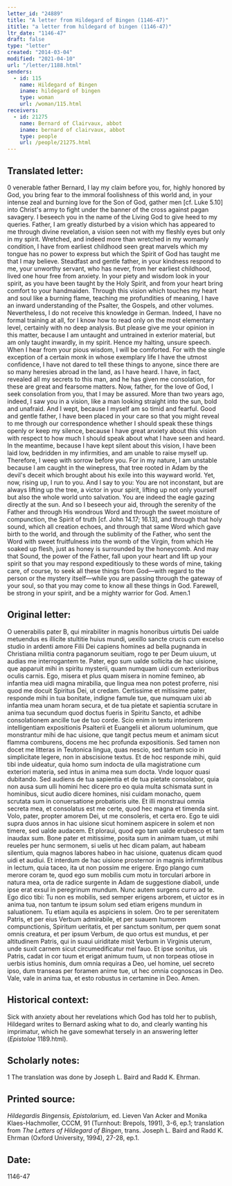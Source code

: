 ```yaml
---
letter_id: "24889"
title: "A letter from Hildegard of Bingen (1146-47)"
ititle: "a letter from hildegard of bingen (1146-47)"
ltr_date: "1146-47"
draft: false
type: "letter"
created: "2014-03-04"
modified: "2021-04-10"
url: "/letter/1188.html"
senders:
  - id: 115
    name: Hildegard of Bingen
    iname: hildegard of bingen
    type: woman
    url: /woman/115.html
receivers:
  - id: 21275
    name: Bernard of Clairvaux, abbot
    iname: bernard of clairvaux, abbot
    type: people
    url: /people/21275.html
---
```

<h2> Translated letter:</h2>0 venerable father Bernard, I lay my claim before you, for, highly honored by God, you bring fear to the immoral foolishness of this world and, in your intense zeal and burning love for the Son of God, gather men [cf. Luke 5.10] into Christ's army to fight under the banner of the cross against pagan savagery. I beseech you in the name of the Living God to give heed to my queries.
Father, I am greatly disturbed by a vision which has appeared to me through divine revelation, a vision seen not with my fleshly eyes but only in my spirit. Wretched, and indeed more than wretched in my womanly condition, I have from earliest childhood seen great marvels which my tongue has no power to express but which the Spirit of God has taught me that I may believe.  Steadfast and gentle father, in your kindness respond to me, your unworthy servant, who has never, from her earliest childhood, lived one hour free from anxiety.  In your piety and wisdom look in your spirit, as you have been taught by the Holy Spirit, and from your heart bring comfort to your handmaiden.
Through this vision which touches my heart and soul like a burning flame, teaching me profundities of meaning, I have an inward understanding of the Psalter, the Gospels, and other volumes. Nevertheless, I do not receive this knowledge in German. Indeed, I have no formal training at all, for I know how to read only on the most elementary level, certainly with no deep analysis. But please give me your opinion in this matter, because I am untaught and untrained in exterior material, but am only taught inwardly, in my spirit. Hence my halting, unsure speech.
When I hear from your pious wisdom, I will be comforted. For with the single exception of a certain monk in whose exemplary life I have the utmost confidence, I have not dared to tell these things to anyone, since there are so many heresies abroad in the land, as I have heard. I have, in fact, revealed all my secrets to this man, and he has given me consolation, for these are great and fearsome matters.
Now, father, for the love of God, I seek consolation from you, that I may be assured. More than two years ago, indeed, I saw you in a vision, like a man looking straight into the sun, bold and unafraid. And I wept, because I myself am so timid and fearful. Good and gentle father, I have been placed in your care so that you might reveal to me through our correspondence whether I should speak these things openly or keep my silence, because I have great anxiety about this vision with respect to how much I should speak about what I have seen and heard. In the meantime, because I have kept silent about this vision, I have been laid low, bedridden in my infirmities, and am unable to raise myself up.
Therefore, I weep with sorrow before you. For in my nature, I am unstable because I am caught in the winepress, that tree rooted in Adam by the devil's deceit which brought about his exile into this wayward world. Yet, now, rising up, I run to you. And I say to you: You are not inconstant, but are always lifting up the tree, a victor in your spirit, lifting up not only yourself but also the whole world unto salvation. You are indeed the eagle gazing directly at the sun.
And so I beseech your aid, through the serenity of the Father and through His wondrous Word and through the sweet moisture of compunction, the Spirit of truth [cf. John 14.17; 16.13], and through that holy sound, which all creation echoes, and through that same Word which gave birth to the world, and through the sublimity of the Father, who sent the Word with sweet fruitfulness into the womb of the Virgin, from which He soaked up flesh, just as honey is surrounded by the honeycomb.  And may that Sound, the power of the Father, fall upon your heart and lift up your spirit so that you may respond expeditiously to these words of mine, taking care, of course, to seek all these things from God—with regard to the person or the mystery itself—while you are passing through the gateway of your soul, so that you may come to know all these things in God. Farewell, be strong in your spirit, and be a mighty warrior for God. Amen.1
<h2 class="mt-4"> Original letter:</h2>O uenerabilis pater B, qui mirabiliter in magnis honoribus uirtutis Dei ualde metuendus es illicite stultitie huius mundi, uexillo sancte crucis cum excelso studio in ardenti amore Filii Dei capiens homines ad bella pugnanda in Christiana militia contra paganorum seuitiam, rogo te per Deum uiuum, ut audias me interrogantem te.
Pater, ego sum ualde sollicita de hac uisione, que apparuit mihi in spiritu mysterii, quam numquam uidi cum exterioribus oculis carnis. Ego, misera et plus quam misera in nomine  femineo, ab infantia mea uidi magna mirabilia, que lingua mea non potest proferre, nisi quod me docuit Spiritus Dei, ut credam.
Certissime et mitissime pater, responde mihi in tua bonitate, indigne famule tue, que numquam uixi ab infantia mea unam horam secura, et de tua pietate et sapientia scrutare in anima  tua secundum quod doctus fueris in Spiritu Sancto, et adhibe consolationem ancille tue de tuo corde.
Scio enim in textu interiorem intelligentiam expositionis Psalterii et Euangelii et aliorum uoluminum, que monstrantur mihi de hac uisione, que tangit pectus meum et animam sicut flamma comburens, docens me hec profunda expositionis. Sed tamen non docet me litteras in Teutonica lingua, quas nescio, sed tantum scio in simplicitate legere, non in abscisione textus. Et de hoc responde mihi, quid tibi inde uideatur, quia homo sum indocta de ulla magistratione cum exteriori materia, sed  intus in anima mea sum docta. Vnde loquor quasi dubitando.
Sed audiens de tua sapientia et de tua pietate consolabor, quia non ausa sum ulli homini hec dicere pro eo quia multa schismata sunt in hominibus, sicut audio dicere homines, nisi cuidam monacho, quem scrutata sum in conuersatione probatioris uite. Et illi monstraui omnia secreta mea, et consolatus est me certe, quod hec magna et timenda sint.
Volo, pater, propter amorem Dei, ut me consoleris, et certa ero. Ego te uidi supra duos annos in hac uisione sicut hominem aspicere in solem et non timere, sed ualde audacem. Et ploraui, quod ego tam ualde erubesco et tam inaudax sum. Bone pater et mitissime, posita sum in animam tuam, ut mihi reueles per hunc sermonem, si uelis ut hec dicam palam, aut habeam silentium, quia magnos labores habeo in hac uisione, quatenus dicam quod uidi et audiui. Et interdum de hac uisione prosternor in magnis infirmitatibus in lectum, quia taceo, ita ut non possim me erigere.
Ergo plango cum merore coram te, quod ego sum mobilis cum motu in torculari arbore in natura mea, orta de radice surgente in Adam de suggestione diaboli, unde ipse erat exsul in peregrinum mundum. Nunc autem surgens curro ad te. Ego dico tibi: Tu non es mobilis, sed semper erigens arborem, et uictor es in anima tua, non tantum te ipsum solum sed etiam erigens mundum in saluationem. Tu etiam aquila es aspiciens in solem.
Oro te per serenitatem Patris, et per eius Verbum admirabile, et per suauem humorem compunctionis, Spiritum ueritatis, et per sanctum sonitum, per quem sonat omnis creatura, et per ipsum Verbum, de quo ortus est mundus, et per altitudinem Patris, qui in suaui uiriditate misit Verbum in Virginis uterum, unde suxit carnem sicut circumedificatur mel fauo. Et ipse sonitus, uis Patris, cadat in cor tuum et erigat animum tuum, ut non torpeas otiose in uerbis istius hominis, dum omnia requiras a Deo, uel homine, uel secreto ipso, dum transeas per foramen anime tue, ut hec omnia cognoscas in Deo.
Vale, vale in anima tua, et esto robustus in certamine in Deo.  Amen.
<h2 class="mt-4"> Historical context:</h2><p>Sick with anxiety about her revelations which God has told her to publish, Hildegard writes to Bernard asking what to do, and clearly wanting his imprimatur, which he gave somewhat tersely in an answering letter (<em>Epistolae</em> 1189.html).</p><h2 class="mt-4"> Scholarly notes:</h2>1 The translation was done by Joseph L. Baird and Radd K. Ehrman.
<h2 class="mt-4"> Printed source:</h2><p><em>Hildegardis Bingensis, Epistolarium,</em> ed. Lieven Van Acker and Monika Klaes-Hachmoller, CCCM, 91 (Turnhout: Brepols, 1991), 3-6, ep.1; translation from <em>The Letters of Hildegard of Bingen</em>, trans. Joseph L. Baird and Radd K. Ehrman (Oxford University, 1994), 27-28, ep.1.</p><h2 class="mt-4"> Date:</h2>1146-47